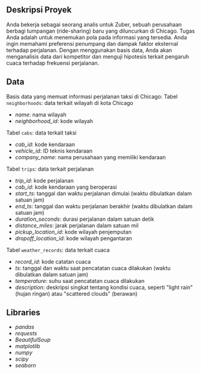 ## Deskripsi Proyek
Anda bekerja sebagai seorang analis untuk Zuber, sebuah perusahaan berbagi tumpangan (ride-sharing) baru yang diluncurkan di Chicago. Tugas Anda adalah untuk menemukan pola pada informasi yang tersedia. Anda ingin memahami preferensi penumpang dan dampak faktor eksternal terhadap perjalanan. Dengan menggunakan basis data, Anda akan menganalisis data dari kompetitor dan menguji hipotesis terkait pengaruh cuaca terhadap frekuensi perjalanan.

## Data
Basis data yang memuat informasi perjalanan taksi di Chicago:
Tabel `neighborhoods`: data terkait wilayah di kota Chicago

- _name_: nama wilayah
- _neighborhood_id_: kode wilayah

Tabel `cabs`: data terkait taksi

- _cab_id_: kode kendaraan
- _vehicle_id_: ID teknis kendaraan
- _company_name_: nama perusahaan yang memiliki kendaraan

Tabel `trips`: data terkait perjalanan

- _trip_id_: kode perjalanan
- _cab_id_: kode kendaraan yang beroperasi
- _start_ts_: tanggal dan waktu perjalanan dimulai (waktu dibulatkan dalam satuan jam)
- _end_ts_: tanggal dan waktu perjalanan berakhir (waktu dibulatkan dalam satuan jam)
- _duration_seconds_: durasi perjalanan dalam satuan detik
- _distance_miles_: jarak perjalanan dalam satuan mil
- _pickup_location_id_: kode wilayah penjemputan
- _dropoff_location_id_: kode wilayah pengantaran

Tabel `weather_records`: data terkait cuaca

- _record_id_: kode catatan cuaca
- _ts_: tanggal dan waktu saat pencatatan cuaca dilakukan (waktu dibulatkan dalam satuan jam)
- _temperature_: suhu saat pencatatan cuaca dilakukan
- _description_: deskripsi singkat tentang kondisi cuaca, seperti "light rain" (hujan ringan) atau "scattered clouds" (berawan)

## Libraries
- _pandas_
- _requests_
- _BeautifulSoup_
- _matplotlib_
- _numpy_
- _scipy_
- _seaborn_
